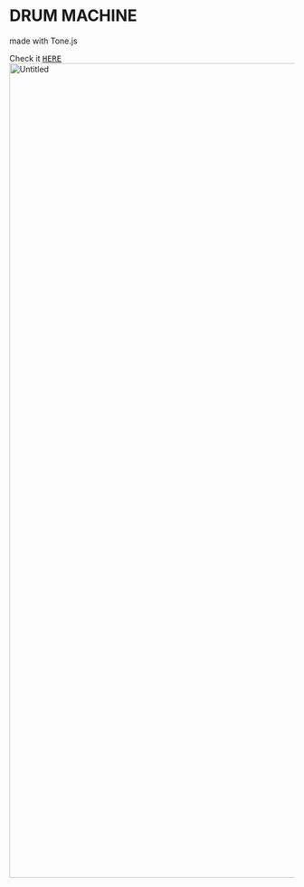 # DRUM MACHINE 
made with Tone.js

Check it <a href="https://uuuuuvika.github.io/Drum-Machine/"><kbd>HERE</kbd></a>
<img width="1440" alt="Untitled" src="https://user-images.githubusercontent.com/47716922/229160886-e0a984f2-feef-4367-a671-b5ec25d5a0da.png">

